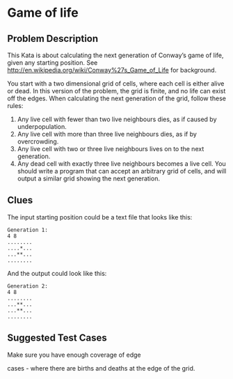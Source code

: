 # Game of life

## Problem Description

This Kata is about calculating the next generation of Conway’s game of life, given any starting position.
See http://en.wikipedia.org/wiki/Conway%27s_Game_of_Life for background.

You start with a two dimensional grid of cells, where each cell is either alive or dead. In this version of the problem,
the grid is finite, and no life can exist off the edges. When calculating the next generation of the grid, follow these
rules:

1. Any live cell with fewer than two live neighbours dies, as if caused by underpopulation.
2. Any live cell with more than three live neighbours dies, as if by overcrowding.
3. Any live cell with two or three live neighbours lives on to the next generation.
4. Any dead cell with exactly three live neighbours becomes a live cell.
   You should write a program that can accept an arbitrary grid of cells, and will output a similar grid showing the
   next generation.

## Clues

The input starting position could be a text file that looks like this:

```
Generation 1:
4 8
........
....*...
...**...
........
```

And the output could look like this:

```
Generation 2:
4 8
........
...**...
...**...
........
```

## Suggested Test Cases

Make sure you have enough coverage of edge

cases - where there are births and deaths at the edge of the grid.

